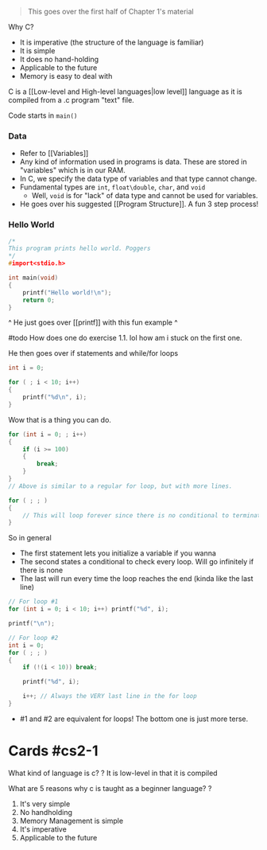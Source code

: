 > This goes over the first half of Chapter 1's material

Why C?
- It is imperative (the structure of the language is familiar)
- It is simple
- It does no hand-holding
- Applicable to the future
- Memory is easy to deal with

C is a [[Low-level and High-level languages|low level]] language as it is compiled from a .c program "text" file.

Code starts in `main()`

### Data
- Refer to [[Variables]]
- Any kind of information used in programs is data. These are stored in "variables" which is in our RAM. 
- In C, we specify the data type of variables and that type cannot change. 
- Fundamental types are `int`, `float\double`, `char`, and `void`
	- Well, `void` is for "lack" of data type and cannot be used for variables.
- He goes over his suggested [[Program Structure]]. A fun 3 step process!

### Hello World
```c
/*
This program prints hello world. Poggers
*/ 
#import<stdio.h>

int main(void)
{
	printf("Hello world!\n");
	return 0;
}
```
^ He just goes over [[printf]] with this fun example ^

#todo How does one do exercise 1.1. lol how am i stuck on the first one.

He then goes over if statements and while/for loops
```c
int i = 0;

for ( ; i < 10; i++)
{
    printf("%d\n", i);
}
```
Wow that is a thing you can do.
```c
for (int i = 0; ; i++)
{
	if (i >= 100)
	{
		break;
	}
}
// Above is similar to a regular for loop, but with more lines.

for ( ; ; )
{
	// This will loop forever since there is no conditional to terminate it.
}
```
So in general
- The first statement lets you initialize a variable if you wanna
- The second states a conditional to check every loop. Will go infinitely if there is none
- The last will run every time the loop reaches the end (kinda like the last line)
```c
// For loop #1
for (int i = 0; i < 10; i++) printf("%d", i);

printf("\n");

// For loop #2
int i = 0;
for ( ; ; )
{
	if (!(i < 10)) break;

	printf("%d", i);    

	i++; // Always the VERY last line in the for loop
}
```
- #1 and #2 are equivalent for loops! The bottom one is just more terse.

# Cards #cs2-1
What kind of language is c? 
?
It is low-level in that it is compiled

What are 5 reasons why c is taught as a beginner language?
?
1. It's very simple
2. No handholding
3. Memory Management is simple
4. It's imperative
5. Applicable to the future
